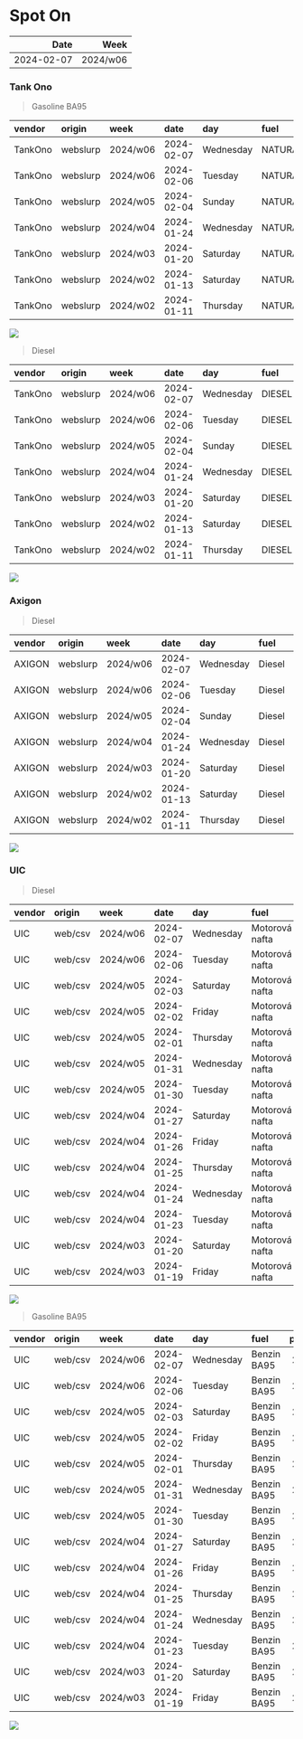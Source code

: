 Spot On
================

|       Date |     Week |
|-----------:|---------:|
| 2024-02-07 | 2024/w06 |

### Tank Ono

> Gasoline BA95

| vendor  | origin   | week     | date       | day       | fuel      | price | PriceVAT |
|:--------|:---------|:---------|:-----------|:----------|:----------|------:|---------:|
| TankOno | webslurp | 2024/w06 | 2024-02-07 | Wednesday | NATURAL95 | 29.34 |     35.5 |
| TankOno | webslurp | 2024/w06 | 2024-02-06 | Tuesday   | NATURAL95 | 29.34 |     35.5 |
| TankOno | webslurp | 2024/w05 | 2024-02-04 | Sunday    | NATURAL95 | 29.34 |     35.5 |
| TankOno | webslurp | 2024/w04 | 2024-01-24 | Wednesday | NATURAL95 | 28.84 |     34.9 |
| TankOno | webslurp | 2024/w03 | 2024-01-20 | Saturday  | NATURAL95 | 28.84 |     34.9 |
| TankOno | webslurp | 2024/w02 | 2024-01-13 | Saturday  | NATURAL95 | 28.51 |     34.5 |
| TankOno | webslurp | 2024/w02 | 2024-01-11 | Thursday  | NATURAL95 | 28.51 |     34.5 |

<img src="SpotOn_files/figure-gfm/tono-ba95-1.png" style="display: block; margin: auto auto auto 0;" />

> Diesel

| vendor  | origin   | week     | date       | day       | fuel   | price | PriceVAT |
|:--------|:---------|:---------|:-----------|:----------|:-------|------:|---------:|
| TankOno | webslurp | 2024/w06 | 2024-02-07 | Wednesday | DIESEL | 29.34 |     35.5 |
| TankOno | webslurp | 2024/w06 | 2024-02-06 | Tuesday   | DIESEL | 29.34 |     35.5 |
| TankOno | webslurp | 2024/w05 | 2024-02-04 | Sunday    | DIESEL | 29.34 |     35.5 |
| TankOno | webslurp | 2024/w04 | 2024-01-24 | Wednesday | DIESEL | 28.51 |     34.5 |
| TankOno | webslurp | 2024/w03 | 2024-01-20 | Saturday  | DIESEL | 28.51 |     34.5 |
| TankOno | webslurp | 2024/w02 | 2024-01-13 | Saturday  | DIESEL | 28.02 |     33.9 |
| TankOno | webslurp | 2024/w02 | 2024-01-11 | Thursday  | DIESEL | 28.02 |     33.9 |

<img src="SpotOn_files/figure-gfm/tono-diesel-1.png" style="display: block; margin: auto auto auto 0;" />

### Axigon

> Diesel

| vendor | origin   | week     | date       | day       | fuel   | price | PriceVAT |
|:-------|:---------|:---------|:-----------|:----------|:-------|------:|---------:|
| AXIGON | webslurp | 2024/w06 | 2024-02-07 | Wednesday | Diesel |  30.4 |     36.8 |
| AXIGON | webslurp | 2024/w06 | 2024-02-06 | Tuesday   | Diesel |  30.4 |     36.8 |
| AXIGON | webslurp | 2024/w05 | 2024-02-04 | Sunday    | Diesel |  30.3 |     36.7 |
| AXIGON | webslurp | 2024/w04 | 2024-01-24 | Wednesday | Diesel |  29.7 |     36.0 |
| AXIGON | webslurp | 2024/w03 | 2024-01-20 | Saturday  | Diesel |  29.7 |     36.0 |
| AXIGON | webslurp | 2024/w02 | 2024-01-13 | Saturday  | Diesel |  29.2 |     35.3 |
| AXIGON | webslurp | 2024/w02 | 2024-01-11 | Thursday  | Diesel |  29.2 |     35.3 |

<img src="SpotOn_files/figure-gfm/axigon-diesel-1.png" style="display: block; margin: auto auto auto 0;" />

### UIC

> Diesel

| vendor | origin  | week     | date       | day       | fuel           | price | priceVAT |
|:-------|:--------|:---------|:-----------|:----------|:---------------|------:|---------:|
| UIC    | web/csv | 2024/w06 | 2024-02-07 | Wednesday | Motorová nafta |  29.3 |     35.5 |
| UIC    | web/csv | 2024/w06 | 2024-02-06 | Tuesday   | Motorová nafta |  29.1 |     35.2 |
| UIC    | web/csv | 2024/w05 | 2024-02-03 | Saturday  | Motorová nafta |  28.9 |     35.0 |
| UIC    | web/csv | 2024/w05 | 2024-02-02 | Friday    | Motorová nafta |  29.6 |     35.8 |
| UIC    | web/csv | 2024/w05 | 2024-02-01 | Thursday  | Motorová nafta |  29.4 |     35.6 |
| UIC    | web/csv | 2024/w05 | 2024-01-31 | Wednesday | Motorová nafta |  29.3 |     35.5 |
| UIC    | web/csv | 2024/w05 | 2024-01-30 | Tuesday   | Motorová nafta |  29.2 |     35.3 |
| UIC    | web/csv | 2024/w04 | 2024-01-27 | Saturday  | Motorová nafta |  29.0 |     35.1 |
| UIC    | web/csv | 2024/w04 | 2024-01-26 | Friday    | Motorová nafta |  28.9 |     35.0 |
| UIC    | web/csv | 2024/w04 | 2024-01-25 | Thursday  | Motorová nafta |  28.7 |     34.7 |
| UIC    | web/csv | 2024/w04 | 2024-01-24 | Wednesday | Motorová nafta |  28.7 |     34.7 |
| UIC    | web/csv | 2024/w04 | 2024-01-23 | Tuesday   | Motorová nafta |  28.6 |     34.6 |
| UIC    | web/csv | 2024/w03 | 2024-01-20 | Saturday  | Motorová nafta |  28.5 |     34.5 |
| UIC    | web/csv | 2024/w03 | 2024-01-19 | Friday    | Motorová nafta |  28.5 |     34.5 |

<img src="SpotOn_files/figure-gfm/uic-diesel-1.png" style="display: block; margin: auto auto auto 0;" />

> Gasoline BA95

| vendor | origin  | week     | date       | day       | fuel        | price | priceVAT |
|:-------|:--------|:---------|:-----------|:----------|:------------|------:|---------:|
| UIC    | web/csv | 2024/w06 | 2024-02-07 | Wednesday | Benzin BA95 |  29.2 |     35.3 |
| UIC    | web/csv | 2024/w06 | 2024-02-06 | Tuesday   | Benzin BA95 |  29.1 |     35.2 |
| UIC    | web/csv | 2024/w05 | 2024-02-03 | Saturday  | Benzin BA95 |  29.0 |     35.1 |
| UIC    | web/csv | 2024/w05 | 2024-02-02 | Friday    | Benzin BA95 |  29.4 |     35.6 |
| UIC    | web/csv | 2024/w05 | 2024-02-01 | Thursday  | Benzin BA95 |  29.3 |     35.5 |
| UIC    | web/csv | 2024/w05 | 2024-01-31 | Wednesday | Benzin BA95 |  29.4 |     35.6 |
| UIC    | web/csv | 2024/w05 | 2024-01-30 | Tuesday   | Benzin BA95 |  29.3 |     35.5 |
| UIC    | web/csv | 2024/w04 | 2024-01-27 | Saturday  | Benzin BA95 |  29.2 |     35.3 |
| UIC    | web/csv | 2024/w04 | 2024-01-26 | Friday    | Benzin BA95 |  29.1 |     35.2 |
| UIC    | web/csv | 2024/w04 | 2024-01-25 | Thursday  | Benzin BA95 |  29.0 |     35.1 |
| UIC    | web/csv | 2024/w04 | 2024-01-24 | Wednesday | Benzin BA95 |  28.9 |     35.0 |
| UIC    | web/csv | 2024/w04 | 2024-01-23 | Tuesday   | Benzin BA95 |  28.9 |     35.0 |
| UIC    | web/csv | 2024/w03 | 2024-01-20 | Saturday  | Benzin BA95 |  28.8 |     34.8 |
| UIC    | web/csv | 2024/w03 | 2024-01-19 | Friday    | Benzin BA95 |  28.7 |     34.7 |

<img src="SpotOn_files/figure-gfm/uic-ba95-1.png" style="display: block; margin: auto auto auto 0;" />
